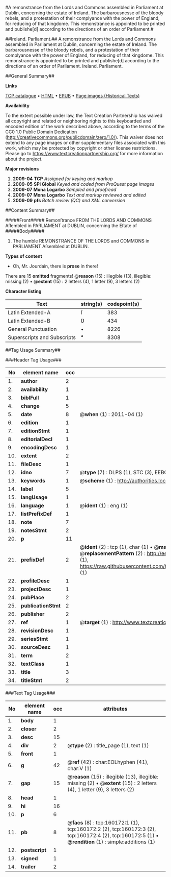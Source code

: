 #A remonstrance from the Lords and Commons assembled in Parliament at Dublin, concerning the estate of Ireland. The barbarousnesse of the bloody rebels, and a protestation of their complyance with the power of England, for reducing of that kingdome. This remonstrance is appointed to be printed and publishe[d] according to the directions of an order of Parliament.#

##Ireland. Parliament.##
A remonstrance from the Lords and Commons assembled in Parliament at Dublin, concerning the estate of Ireland. The barbarousnesse of the bloody rebels, and a protestation of their complyance with the power of England, for reducing of that kingdome. This remonstrance is appointed to be printed and publishe[d] according to the directions of an order of Parliament.
Ireland. Parliament.

##General Summary##

**Links**

[TCP catalogue](http://www.ota.ox.ac.uk/tcp/)  • 
[HTML](http://tei.it.ox.ac.uk/tcp/Texts-HTML/free/A87/A87329.html)  • 
[EPUB](http://tei.it.ox.ac.uk/tcp/Texts-EPUB/free/A87/A87329.epub) • 
[Page images (Historical Texts)](https://historicaltexts.jisc.ac.uk/eebo-99861933e)

**Availability**

To the extent possible under law, the Text Creation Partnership has waived all copyright and related or neighboring rights to this keyboarded and encoded edition of the work described above, according to the terms of the CC0 1.0 Public Domain Dedication (http://creativecommons.org/publicdomain/zero/1.0/). This waiver does not extend to any page images or other supplementary files associated with this work, which may be protected by copyright or other license restrictions. Please go to https://www.textcreationpartnership.org/ for more information about the project.

**Major revisions**

1. __2009-04__ __TCP__ *Assigned for keying and markup*
1. __2009-05__ __SPi Global__ *Keyed and coded from ProQuest page images*
1. __2009-07__ __Mona Logarbo__ *Sampled and proofread*
1. __2009-07__ __Mona Logarbo__ *Text and markup reviewed and edited*
1. __2009-09__ __pfs__ *Batch review (QC) and XML conversion*

##Content Summary##

#####Front#####
Remonſtrance FROM THE LORDS AND COMMONS Aſſembled in PARLIAMENT at DUBLIN, concerning the Eſtate of 
#####Body#####

1. The humble REMONSTRANCE OF THE LORDS and COMMONS in PARLIAMENT Aſsembled at DUBLIN.

**Types of content**

  * Oh, Mr. Jourdain, there is **prose** in there!

There are 15 **omitted** fragments! 
 @__reason__ (15) : illegible (13), illegible: missing (2)  •  @__extent__ (15) : 2 letters (4), 1 letter (9), 3 letters (2)

**Character listing**


|Text|string(s)|codepoint(s)|
|---|---|---|
|Latin Extended-A|ſ|383|
|Latin Extended-B|Ʋ|434|
|General Punctuation|•|8226|
|Superscripts             and Subscripts|⁴|8308|

##Tag Usage Summary##

###Header Tag Usage###

|No|element name|occ|attributes|
|---|---|---|---|
|1.|__author__|2||
|2.|__availability__|1||
|3.|__biblFull__|1||
|4.|__change__|5||
|5.|__date__|8| @__when__ (1) : 2011-04 (1)|
|6.|__edition__|1||
|7.|__editionStmt__|1||
|8.|__editorialDecl__|1||
|9.|__encodingDesc__|1||
|10.|__extent__|2||
|11.|__fileDesc__|1||
|12.|__idno__|7| @__type__ (7) : DLPS (1), STC (3), EEBO-CITATION (1), PROQUEST (1), VID (1)|
|13.|__keywords__|1| @__scheme__ (1) : http://authorities.loc.gov/ (1)|
|14.|__label__|5||
|15.|__langUsage__|1||
|16.|__language__|1| @__ident__ (1) : eng (1)|
|17.|__listPrefixDef__|1||
|18.|__note__|7||
|19.|__notesStmt__|2||
|20.|__p__|11||
|21.|__prefixDef__|2| @__ident__ (2) : tcp (1), char (1)  •  @__matchPattern__ (2) : ([0-9\-]+):([0-9IVX]+) (1), (.+) (1)  •  @__replacementPattern__ (2) : http://eebo.chadwyck.com/downloadtiff?vid=$1&page=$2 (1), https://raw.githubusercontent.com/textcreationpartnership/Texts/master/tcpchars.xml#$1 (1)|
|22.|__profileDesc__|1||
|23.|__projectDesc__|1||
|24.|__pubPlace__|2||
|25.|__publicationStmt__|2||
|26.|__publisher__|2||
|27.|__ref__|1| @__target__ (1) : http://www.textcreationpartnership.org/docs/. (1)|
|28.|__revisionDesc__|1||
|29.|__seriesStmt__|1||
|30.|__sourceDesc__|1||
|31.|__term__|2||
|32.|__textClass__|1||
|33.|__title__|3||
|34.|__titleStmt__|2||


###Text Tag Usage###

|No|element name|occ|attributes|
|---|---|---|---|
|1.|__body__|1||
|2.|__closer__|2||
|3.|__desc__|15||
|4.|__div__|2| @__type__ (2) : title_page (1), text (1)|
|5.|__front__|1||
|6.|__g__|42| @__ref__ (42) : char:EOLhyphen (41), char:V (1)|
|7.|__gap__|15| @__reason__ (15) : illegible (13), illegible: missing (2)  •  @__extent__ (15) : 2 letters (4), 1 letter (9), 3 letters (2)|
|8.|__head__|1||
|9.|__hi__|16||
|10.|__p__|6||
|11.|__pb__|8| @__facs__ (8) : tcp:160172:1 (1), tcp:160172:2 (2), tcp:160172:3 (2), tcp:160172:4 (2), tcp:160172:5 (1)  •  @__rendition__ (1) : simple:additions (1)|
|12.|__postscript__|1||
|13.|__signed__|1||
|14.|__trailer__|2||
